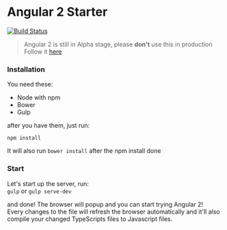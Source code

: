 # Angular 2 Starter

[![Build Status](https://travis-ci.org/antonybudianto/angular2-starter.svg?branch=master)](https://travis-ci.org/antonybudianto/angular2-starter)

> Angular 2 is still in Alpha stage, please **don't** use this in production   
> Follow it [here](https://splintercode.github.io/is-angular-2-ready/)

### Installation
You need these:
- Node with npm
- Bower
- Gulp

after you have them, just run:
```
npm install
```
It will also run `bower install` after the npm install done   


### Start
Let's start up the server, run:   
`gulp` or `gulp serve-dev`

and done! The browser will popup and you can start trying Angular 2!   
Every changes to the file will refresh the browser automatically
and it'll also compile your changed TypeScripts files to Javascript files.
